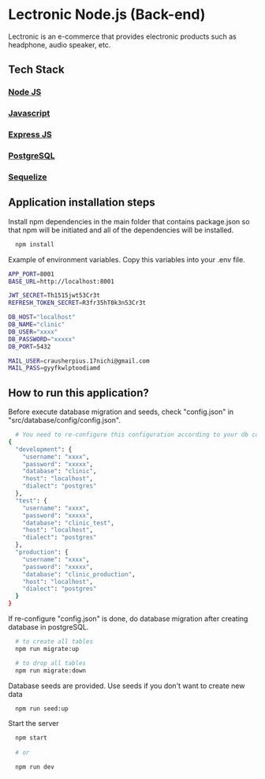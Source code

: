 # Lectronic Node.js (Back-end)
Lectronic is an e-commerce that provides electronic products such as headphone, audio speaker, etc.

## Tech Stack
### [Node JS](https://nodejs.org/en/about)
### [Javascript](https://devdocs.io/javascript/)
### [Express JS](https://expressjs.com/)
### [PostgreSQL](https://www.postgresql.org/)
### [Sequelize](https://sequelize.org/)

##
## Application installation steps
Install npm dependencies in the main folder that contains package.json so that npm will be initiated and all of the dependencies will be installed.
``` bash
  npm install
```

Example of environment variables. Copy this variables into your .env file.
``` bash
APP_PORT=8001
BASE_URL=http://localhost:8001

JWT_SECRET=Th1515jwt53Cr3t
REFRESH_TOKEN_SECRET=R3fr35hT0k3n53Cr3t

DB_HOST="localhost"
DB_NAME="clinic"
DB_USER="xxxx"
DB_PASSWORD="xxxxx"
DB_PORT=5432

MAIL_USER=crausherpius.17nichi@gmail.com
MAIL_PASS=gyyfkwlptoodiamd
```

##
## How to run this application?
Before execute database migration and seeds, check "config.json" in "src/database/config/config.json".
``` bash
  # You need to re-configure this configuration according to your db configuration values in .env. Check the example below.
{
  "development": {
    "username": "xxxx",
    "password": "xxxxx",
    "database": "clinic",
    "host": "localhost",
    "dialect": "postgres"
  },
  "test": {
    "username": "xxxx",
    "password": "xxxxx",
    "database": "clinic_test",
    "host": "localhost",
    "dialect": "postgres"
  },
  "production": {
    "username": "xxxx",
    "password": "xxxxx",
    "database": "clinic_production",
    "host": "localhost",
    "dialect": "postgres"
  }
}

``` 

If re-configure "config.json" is done, do database migration after creating database in postgreSQL.
``` bash
  # to create all tables
  npm run migrate:up

  # to drop all tables
  npm run migrate:down
```

Database seeds are provided. Use seeds if you don't want to create new data
``` bash
  npm run seed:up
```

Start the server
``` bash
  npm start
  
  # or

  npm run dev
```